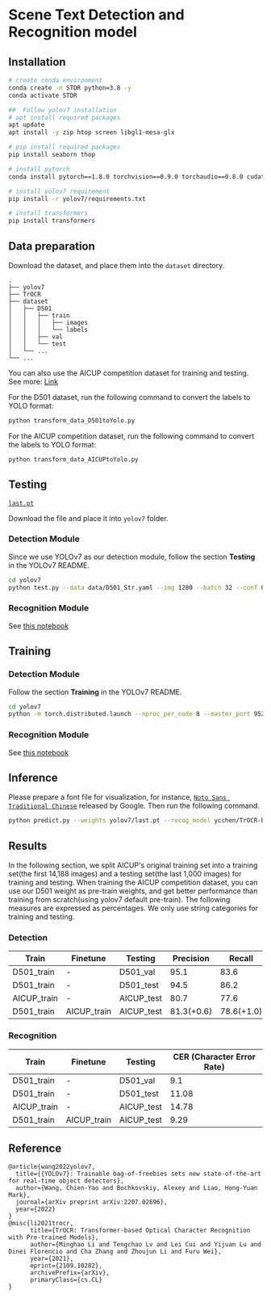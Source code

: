 # Scene Text Detection and Recognition model

## Installation
``` bash
# create conda environment
conda create -n STDR python=3.8 -y
conda activate STDR

##  Follow yolov7 installation
# apt install required packages
apt update
apt install -y zip htop screen libgl1-mesa-glx

# pip install required packages
pip install seaborn thop

# install pytorch
conda install pytorch==1.8.0 torchvision==0.9.0 torchaudio==0.8.0 cudatoolkit=11.1 -c pytorch -c conda-forge

# install yolov7 requirement
pip install -r yolov7/requirements.txt

# install transformers
pip install transformers

```

## Data preparation
Download the dataset, and place them into the `dataset` directory.
```
.
├── yolov7
├── TrOCR
├── dataset
│   ├── D501
│   │   ├── train
│   │   │   ├── images
│   │   │   └── labels
│   │   ├── val
│   │   └── test
│   └── ...
└── ...
```
You can also use the AICUP competition dataset for training and testing. See more: [Link](https://tbrain.trendmicro.com.tw/Competitions/Details/19)

For the D501 dataset, run the following command to convert the labels to YOLO format:
```bash
python transform_data_D501toYolo.py
```

For the AICUP competition dataset, run the following command to convert the labels to YOLO format:
```bash
python transform_data_AICUPtoYolo.py
```


## Testing
[`last.pt`](https://drive.google.com/file/d/1et_BXXtgXhsm-uQFXiZy-6TR7BXc4tMf/view?usp=sharing)

Download the file and place it into `yolov7` folder.

### Detection Module
Since we use YOLOv7 as our detection module, follow the section **Testing** in the YOLOv7 README.
``` bash
cd yolov7
python test.py --data data/D501_Str.yaml --img 1280 --batch 32 --conf 0.001 --iou 0.65 --device 0 --weights last.pt --name D501_test --task test
```

### Recognition Module
See [this notebook](TrOCR/train.ipynb)

## Training
### Detection Module
Follow the section **Training** in the YOLOv7 README.
``` bash
cd yolov7
python -m torch.distributed.launch --nproc_per_node 8 --master_port 9527 train_aux.py --workers 8 --device 0,1,2,3,4,5,6,7 --sync-bn --batch-size 128 --data data/D501_Str.yaml --img 1280 1280 --cfg cfg/training/yolov7-w6.yaml --weights '' --name D501_train --hyp data/hyp.scratch.p6.yaml
```

### Recognition Module
See [this notebook](TrOCR/train.ipynb)

## Inference
Please prepare a font file for visualization, for instance, [`Noto Sans Traditional Chinese`](https://fonts.google.com/noto/specimen/Noto+Sans+TC) released by Google. Then run the following command.

``` bash
python predict.py --weights yolov7/last.pt --recog_model ycchen/TrOCR-base-ver021-v1 --source <PATH_TO_IMG_OR_FOLDER> --nosave --save-conf --font <PATH_TO_FONT_FILE> --name D501_predict
```

## Results
In the following section, we split AICUP's original training set into a training set(the first 14,188 images) and a testing set(the last 1,000 images) for training and testing.
When training the AICUP competition dataset, you can use our D501 weight as pre-train weights, and get better performance than training from scratch(using yolov7 default pre-train).
The following measures are expressed as percentages. We only use string categories for training and testing.

### Detection
|    Train    |  Finetune   |  Testing   |  Precision |   Recall   |  F1 score  |
|-------------|-------------|------------|------------|------------|------------|
| D501_train  |      -      | D501_val   |    95.1    |    83.6    |    89.0    |
| D501_train  |      -      | D501_test  |    94.5    |    86.2    |    90.2    |
| AICUP_train |      -      | AICUP_test |    80.7    |    77.6    |    79.1    |
| D501_train  | AICUP_train | AICUP_test | 81.3(+0.6) | 78.6(+1.0) | 79.9(+0.8)   |

### Recognition
|    Train    |  Finetune   |  Testing   |  CER (Character Error Rate) |
|-------------|-------------|------------|-----------------------------|
| D501_train  |      -      | D501_val   |    9.1                      |
| D501_train  |      -      | D501_test  |   11.08                     |
| AICUP_train |      -      | AICUP_test |   14.78                     |
| D501_train  | AICUP_train | AICUP_test |    9.29                     |

## Reference

```
@article{wang2022yolov7,
  title={{YOLOv7}: Trainable bag-of-freebies sets new state-of-the-art for real-time object detectors},
  author={Wang, Chien-Yao and Bochkovskiy, Alexey and Liao, Hong-Yuan Mark},
  journal={arXiv preprint arXiv:2207.02696},
  year={2022}
}
@misc{li2021trocr,
      title={TrOCR: Transformer-based Optical Character Recognition with Pre-trained Models}, 
      author={Minghao Li and Tengchao Lv and Lei Cui and Yijuan Lu and Dinei Florencio and Cha Zhang and Zhoujun Li and Furu Wei},
      year={2021},
      eprint={2109.10282},
      archivePrefix={arXiv},
      primaryClass={cs.CL}
}
```
